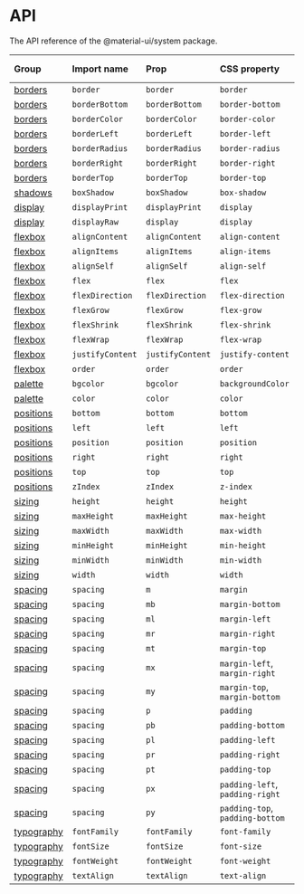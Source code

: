 # API

<p class="description">The API reference of the @material-ui/system package.</p>

| Group | Import name | Prop | CSS property | Theme key |
|:------|:------------|:-----|:-------------|:----------|
| [borders](/system/borders/) | `border` | `border` | `border` | `borders` |
| [borders](/system/borders/) | `borderBottom` | `borderBottom` | `border-bottom` | `borders` |
| [borders](/system/borders/) | `borderColor` | `borderColor` | `border-color` | [`palette`](/customization/default-theme/?expand-path=$.palette) |
| [borders](/system/borders/) | `borderLeft` | `borderLeft` | `border-left` | `borders` |
| [borders](/system/borders/) | `borderRadius` | `borderRadius` | `border-radius` | [`shape`](/customization/default-theme/?expand-path=$.shape) |
| [borders](/system/borders/) | `borderRight` | `borderRight` | `border-right` | `borders` |
| [borders](/system/borders/) | `borderTop` | `borderTop` | `border-top` | `borders` |
| [shadows](/system/shadows/) | `boxShadow` | `boxShadow` | `box-shadow` | `shadows` |
| [display](/system/display/) | `displayPrint` | `displayPrint` | `display` | none |
| [display](/system/display/) | `displayRaw` | `display` | `display` | none |
| [flexbox](/system/flexbox/) | `alignContent` | `alignContent` | `align-content` | none |
| [flexbox](/system/flexbox/) | `alignItems` | `alignItems` | `align-items` | none |
| [flexbox](/system/flexbox/) | `alignSelf` | `alignSelf` | `align-self` | none |
| [flexbox](/system/flexbox/) | `flex` | `flex` | `flex` | none |
| [flexbox](/system/flexbox/) | `flexDirection` | `flexDirection` | `flex-direction` | none |
| [flexbox](/system/flexbox/) | `flexGrow` | `flexGrow` | `flex-grow` | none |
| [flexbox](/system/flexbox/) | `flexShrink` | `flexShrink` | `flex-shrink` | none |
| [flexbox](/system/flexbox/) | `flexWrap` | `flexWrap` | `flex-wrap` | none |
| [flexbox](/system/flexbox/) | `justifyContent` | `justifyContent` | `justify-content` | none |
| [flexbox](/system/flexbox/) | `order` | `order` | `order` | none |
| [palette](/system/palette/) | `bgcolor` | `bgcolor` | `backgroundColor` | [`palette`](/customization/default-theme/?expand-path=$.palette) |
| [palette](/system/palette/) | `color` | `color` | `color` | [`palette`](/customization/default-theme/?expand-path=$.palette) |
| [positions](/system/positions/) | `bottom` | `bottom`| `bottom` | none |
| [positions](/system/positions/) | `left` | `left`| `left` | none |
| [positions](/system/positions/) | `position` | `position` | `position` | none |
| [positions](/system/positions/) | `right` | `right` | `right` | none |
| [positions](/system/positions/) | `top` | `top` | `top` | none |
| [positions](/system/positions/) | `zIndex` | `zIndex` | `z-index` | [`zIndex`](/customization/default-theme/?expand-path=$.zIndex) |
| [sizing](/system/sizing/) | `height` | `height` | `height` | none |
| [sizing](/system/sizing/) | `maxHeight` | `maxHeight`| `max-height` | none |
| [sizing](/system/sizing/) | `maxWidth` | `maxWidth` | `max-width` | none |
| [sizing](/system/sizing/) | `minHeight` | `minHeight`| `min-height` | none |
| [sizing](/system/sizing/) | `minWidth` | `minWidth` | `min-width` | none |
| [sizing](/system/sizing/) | `width` | `width` | `width` | none |
| [spacing](/system/spacing/) | `spacing` | `m` | `margin` | [`spacing`](/customization/default-theme/?expand-path=$.spacing) |
| [spacing](/system/spacing/) | `spacing` | `mb` | `margin-bottom` | [`spacing`](/customization/default-theme/?expand-path=$.spacing) |
| [spacing](/system/spacing/) | `spacing` | `ml` | `margin-left` | [`spacing`](/customization/default-theme/?expand-path=$.spacing) |
| [spacing](/system/spacing/) | `spacing` | `mr` | `margin-right` | [`spacing`](/customization/default-theme/?expand-path=$.spacing) |
| [spacing](/system/spacing/) | `spacing` | `mt` | `margin-top` | [`spacing`](/customization/default-theme/?expand-path=$.spacing) |
| [spacing](/system/spacing/) | `spacing` | `mx` | `margin-left`, `margin-right` | [`spacing`](/customization/default-theme/?expand-path=$.spacing) |
| [spacing](/system/spacing/) | `spacing` | `my` | `margin-top`, `margin-bottom` | [`spacing`](/customization/default-theme/?expand-path=$.spacing) |
| [spacing](/system/spacing/) | `spacing` | `p` | `padding` | [`spacing`](/customization/default-theme/?expand-path=$.spacing) |
| [spacing](/system/spacing/) | `spacing` | `pb` | `padding-bottom` | [`spacing`](/customization/default-theme/?expand-path=$.spacing) |
| [spacing](/system/spacing/) | `spacing` | `pl` | `padding-left` | [`spacing`](/customization/default-theme/?expand-path=$.spacing) |
| [spacing](/system/spacing/) | `spacing` | `pr` | `padding-right` | [`spacing`](/customization/default-theme/?expand-path=$.spacing) |
| [spacing](/system/spacing/) | `spacing` | `pt` | `padding-top` | [`spacing`](/customization/default-theme/?expand-path=$.spacing) |
| [spacing](/system/spacing/) | `spacing` | `px` | `padding-left`, `padding-right` | [`spacing`](/customization/default-theme/?expand-path=$.spacing) |
| [spacing](/system/spacing/) | `spacing` | `py` | `padding-top`, `padding-bottom` | [`spacing`](/customization/default-theme/?expand-path=$.spacing) |
| [typography](/system/typography/) | `fontFamily` | `fontFamily` | `font-family` | [`typography`](/customization/default-theme/?expand-path=$.typography) |
| [typography](/system/typography/) | `fontSize` | `fontSize` | `font-size` | [`typography`](/customization/default-theme/?expand-path=$.typography) |
| [typography](/system/typography/) | `fontWeight` | `fontWeight` | `font-weight` | [`typography`](/customization/default-theme/?expand-path=$.typography) |
| [typography](/system/typography/) | `textAlign` | `textAlign` | `text-align` | none |
